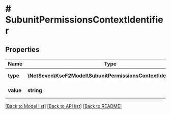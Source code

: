 # # SubunitPermissionsContextIdentifier

## Properties

Name | Type | Description | Notes
------------ | ------------- | ------------- | -------------
**type** | [**\NetSeven\KseF2Model\SubunitPermissionsContextIdentifierType**](SubunitPermissionsContextIdentifierType.md) | Typ identyfikatora. |
**value** | **string** | Wartość identyfikatora. |

[[Back to Model list]](../../README.md#models) [[Back to API list]](../../README.md#endpoints) [[Back to README]](../../README.md)
